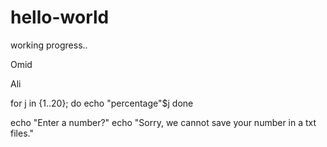 # hello-world
working progress..


Omid

Ali

for j in {1..20}; do
	echo "percentage"$j
done

echo "Enter a number?"
echo "Sorry, we cannot save your number in a txt files."
